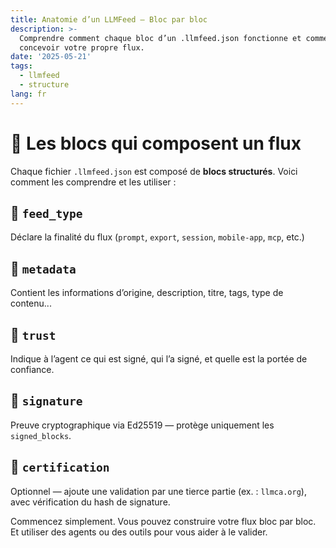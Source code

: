 ```yaml
---
title: Anatomie d’un LLMFeed — Bloc par bloc
description: >-
  Comprendre comment chaque bloc d’un .llmfeed.json fonctionne et comment
  concevoir votre propre flux.
date: '2025-05-21'
tags:
  - llmfeed
  - structure
lang: fr
---
```


# 🧱 Les blocs qui composent un flux

Chaque fichier `.llmfeed.json` est composé de **blocs structurés**. Voici comment les comprendre et les utiliser :

## 🔹 `feed_type`
Déclare la finalité du flux (`prompt`, `export`, `session`, `mobile-app`, `mcp`, etc.)

## 🔹 `metadata`
Contient les informations d’origine, description, titre, tags, type de contenu...

## 🔹 `trust`
Indique à l’agent ce qui est signé, qui l’a signé, et quelle est la portée de confiance.

## 🔹 `signature`
Preuve cryptographique via Ed25519 — protège uniquement les `signed_blocks`.

## 🔹 `certification`
Optionnel — ajoute une validation par une tierce partie (ex. : `llmca.org`), avec vérification du hash de signature.

Commencez simplement. Vous pouvez construire votre flux bloc par bloc.  
Et utiliser des agents ou des outils pour vous aider à le valider.
